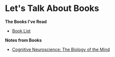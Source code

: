 # Let's Talk About Books

**The Books I've Read**
* [Book List](book-list.md)

**Notes from Books**
* [Cognitive Neuroscience: The Biology of the Mind](cognitive-neuroscience.md)